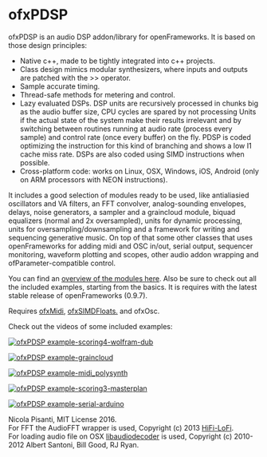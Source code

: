 ofxPDSP
==============
ofxPDSP is an audio DSP addon/library for openFrameworks. It is based on those design principles:
- Native c++, made to be tightly integrated into c++ projects.
- Class design mimics modular synthesizers, where inputs and outputs are patched with the >> operator.
- Sample accurate timing.
- Thread-safe methods for metering and control.
- Lazy evaluated DSPs. DSP units are recursively processed in chunks big as the audio buffer size, CPU cycles are spared by not processing Units if the actual state of the system make their results irrelevant and by switching between routines running at audio rate (process every sample) and control rate (once every buffer) on the fly. PDSP is coded optimizing the instruction for this kind of branching and shows a low I1 cache miss rate. DSPs are also coded using SIMD instructions when possible.
- Cross-platform code: works on Linux, OSX, Windows, iOS, Android (only on ARM processors with NEON instructions).

It includes a good selection of modules ready to be used, like antialiasied oscillators and VA filters, an FFT convolver, analog-sounding envelopes, delays, noise generators, a sampler and a graincloud module, biquad equalizers (normal and 2x oversampled), units for dynamic processing, units for oversampling/downsampling and a framework for writing and sequencing generative music.
On top of that some other classes that uses openFrameworks for adding midi and OSC in/out, serial output, sequencer monitoring, waveform plotting and scopes, other audio addon wrapping and ofParameter-compatible control.

You can find an [overview of the modules here](http://npisanti.com/ofxPDSP/md__modules.html). Also be sure to check out all the included examples, starting from the basics. It is requires with the latest stable release of openFrameworks (0.9.7).

Requires [ofxMidi](https://github.com/danomatika/ofxMidi), [ofxSIMDFloats.](https://github.com/npisanti/ofxSIMDFloats) and ofxOsc.


Check out the videos of some included examples:

[![ofxPDSP example-scoring4-wolfram-dub](http://img.youtube.com/vi/0-NXEFEFiE4/0.jpg)](https://www.youtube.com/watch?v=0-NXEFEFiE4 "ofxPDSP example-scoring4-wolfram-dub")

[![ofxPDSP example-graincloud](http://img.youtube.com/vi/t04So5y3hrI/0.jpg)](https://www.youtube.com/watch?v=t04So5y3hrI "ofxPDSP example-graincloud")

[![ofxPDSP example-midi_polysynth](http://img.youtube.com/vi/LvABH2Sdsqw/0.jpg)](https://www.youtube.com/watch?v=LvABH2Sdsqw "ofxPDSP example-midi_polysynth")

[![ofxPDSP example-scoring3-masterplan](http://img.youtube.com/vi/8Rf95kmRJ-g/0.jpg)](https://www.youtube.com/watch?v=8Rf95kmRJ-g "ofxPDSP example-scoring3-masterplan")

[![ofxPDSP example-serial-arduino](http://img.youtube.com/vi/MPi8LDFv7s8/0.jpg)](https://www.youtube.com/watch?v=MPi8LDFv7s8 "ofxPDSP example-serial-arduino")


Nicola Pisanti, MIT License 2016.  
For FFT the AudioFFT wrapper is used, Copyright (c) 2013 [HiFi-LoFi](https://github.com/HiFi-LoFi).  
For loading audio file on OSX [libaudiodecoder](https://github.com/asantoni/libaudiodecoder) is used, Copyright (c) 2010-2012 Albert Santoni, Bill Good, RJ Ryan.
